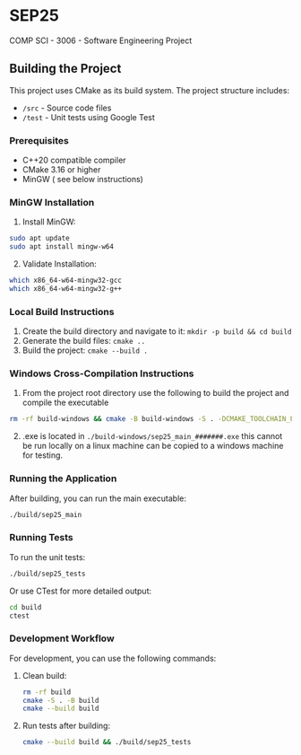 # SEP25
COMP SCI - 3006 - Software Engineering Project

## Building the Project

This project uses CMake as its build system. The project structure includes:
- `/src` - Source code files
- `/test` - Unit tests using Google Test

### Prerequisites

- C++20 compatible compiler
- CMake 3.16 or higher
- MinGW ( see below instructions)

### MinGW Installation
1. Install MinGW:
```bash
sudo apt update
sudo apt install mingw-w64
```

2. Validate Installation:
```bash
which x86_64-w64-mingw32-gcc 
which x86_64-w64-mingw32-g++
```


### Local Build Instructions

1. Create the build directory and navigate to it:
`mkdir -p build && cd build`
2. Generate the build files:
`cmake ..`
3. Build the project:
`cmake --build .`

### Windows Cross-Compilation Instructions
1. From the project root directory use the following to build the project and compile the executable 
```bash
rm -rf build-windows && cmake -B build-windows -S . -DCMAKE_TOOLCHAIN_FILE=windows-toolchain.cmake -DCMAKE_BUILD_TYPE=Release &&  cmake --build build-windows
```
2. .exe is located in `./build-windows/sep25_main_#######.exe` this cannot be run locally on a linux machine
can be copied to a windows machine for testing.


### Running the Application

After building, you can run the main executable:
```bash
./build/sep25_main
```

### Running Tests

To run the unit tests:
```bash
./build/sep25_tests
```

Or use CTest for more detailed output:
```bash
cd build
ctest
```

### Development Workflow

For development, you can use the following commands:

1. Clean build:
   ```bash
   rm -rf build
   cmake -S . -B build
   cmake --build build
   ```

2. Run tests after building:
   ```bash
   cmake --build build && ./build/sep25_tests
   ```

